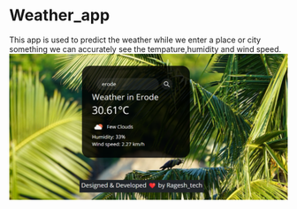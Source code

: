 # Weather_app
This app is used to predict the weather while we enter a place or city something we can accurately see the tempature,humidity and wind speed.
<img src="model-1.png" alt="Flowers in Chania">
